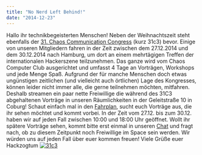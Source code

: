 ```yaml
---
title: "No Nerd Left Behind!"
date: "2014-12-23"
---
```


Hallo ihr technikbegeisterten Menschen! Neben der Weihnachtszeit steht ebenfalls der [31\. Chaos Communication Congress](https://events.ccc.de/congress/2014/wiki/Main_Page) (kurz 31c3) bevor. Einige von unseren Mitgliedern fahren in der Zeit zwischen dem 27.12.2014 und dem 30.12.2014 nach Hamburg, um dort an einem mehrtägigen Treffen der internationalen Hackerszene teilzunehmen. Das ganze wird vom Chaos Computer Club ausgerichtet und umfasst 4 Tage an Vorträgen, Workshops und jede Menge Spaß. Aufgrund der für manche Menschen doch etwas ungünstigen zeitlichen (und vielleicht auch örtlichen) Lage des Kongresses, können leider nicht immer alle, die gerne teilnehmen möchten, mitfahren. Deshalb streamen ein paar nette Freiwillige die während des 31C3 abgehaltenen Vorträge in unseren Räumlichkeiten in der Geleitstraße 10 in Coburg! Schaut einfach mal in den [Fahrplan](http://events.ccc.de/congress/2014/Fahrplan/), sucht euch Vorträge aus, die ihr sehen möchtet und kommt vorbei. In der Zeit vom 27.12. bis zum 30.12. haben wir auf jeden Fall zwischen 10:00 und 18:00 Uhr geöffnet. Wollt ihr spätere Vorträge sehen, kommt bitte erst einmal in unseren [Chat](https://hackzogtum-coburg.de/?page_id=36) und fragt nach, ob zu diesem Zeitpunkt noch Freiwillige im Space sein werden. Wir würden uns auf jeden Fall über euer kommen freuen! Viele Grüße euer Hackzogtum [![31c3](images/31c3-213x300.png)](https://hackzogtum-coburg.de/wp-content/uploads/2014/12/31c3.png)
